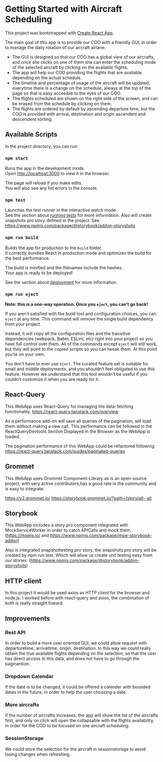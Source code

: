 # Getting Started with Aircraft Scheduling

This project was bootstrapped with
[Create React App](https://github.com/facebook/create-react-app).

The main goal of this app is to provide our COO with a friendly GUI, in
order to manage the daily rotation of our aircraft airlane.

- The GUI is designed so that our COO has a global view of our aircrafts, and once she clicks on one of them she can enter the scheduling mode of the selected aircraft by clicking on the available flights.
- The app will help our COO providing the flights that are available depending on the actual schedule.
- The timeline and percentage of usage of the aircraft will be updated, everytime there is a change on the schedule, always at the top of the page so that is easy accesible to the eyes of our COO.
- The flights scheduled are shown on the right side of the screen, and can be erased from the schedule by clicking on them.
- The flights are ordered by default by ascending departure time, but the COO is provided with arrival, destination and origin ascendent and descendent sorting.

## Available Scripts

In the project directory, you can run:

### `npm start`

Runs the app in the development mode.\
Open [http://localhost:3000](http://localhost:3000) to view it in the browser.

The page will reload if you make edits.\
You will also see any lint errors in the console.

### `npm test`

Launches the test runner in the interactive watch mode.\
See the section about [running tests](https://facebook.github.io/create-react-app/docs/running-tests)
for more information. Also will create snapshots pro story defined in the project.
See https://www.npmjs.com/package/@storybook/addon-storyshots

### `npm run build`

Builds the app for production to the `build` folder.\
It correctly bundles React in production mode and optimizes the build for the best
performance.

The build is minified and the filenames include the hashes.\
Your app is ready to be deployed!

See the section about
[deployment](https://facebook.github.io/create-react-app/docs/deployment) for
more information.

### `npm run eject`

**Note: this is a one-way operation. Once you `eject`, you can’t go back!**

If you aren’t satisfied with the build tool and configuration choices, you can
`eject` at any time. This command will remove the single build dependency from
your project.

Instead, it will copy all the configuration files and the transitive
dependencies (webpack, Babel, ESLint, etc) right into your project so you have
full control over them. All of the commands except `eject` will still work, but
they will point to the copied scripts so you can tweak them. At this point
you’re on your own.

You don’t have to ever use `eject`. The curated feature set is suitable for
small and middle deployments, and you shouldn’t feel obligated to use this
feature. However we understand that this tool wouldn’t be useful if you couldn’t
customize it when you are ready for it.

## React-Query

This WebApp uses React-Query for managing the data-fetching functionality.
https://react-query.tanstack.com/overview

As a performance add-on will save all queries of the pagination,
will load them without making a new call. This performance can be followed in
the ReactQueryDevtools Section Displayed in the Browser as the WebApp is loaded.

The pagination performance of this WebApp could be refactored following
https://react-query.tanstack.com/guides/paginated-queries

## Grommet

This WebApp uses Grommet Component-Library as is an open-source project, with
very active contributors,has a good rate in the community and is easy to
integrate.

https://v2.grommet.io/ https://storybook.grommet.io/?path=/story/all--all

## Storybook

This WebApp includes a story pro component integrated with MockServiceWorker in
order to catch APICalls and mock them. (https://mswjs.io/ and
https://www.npmjs.com/package/msw-storybook-addon)

Also is integrated snapshottesting pro story, the snapshots pro story will be
created by npm run test. Which will allow us create unit testing easy from our stories.
(https://www.npmjs.com/package/@storybook/addon-storyshots)

## HTTP client

In this project it would be used axios as HTTP client for the browser and node.js.
I worked before with react-query and axios, the combination of both is really straight foward.

## Improvements

### Rest API

In order to build a more user oriented GUI, we could allow request with departuretime, arrivaltime, origin, destination. In this way we could really obtain the true available flights depending on the selection, so that the user has direct access to this data, and does not have to go through the paginantion.

### Dropdown Calendar

If the date is to be changed, it could be offered a calender with bounded dates in the future, in order to help the user choosing a date.

### More aircrafts

If the number of aircrafts increases, the app will show the list of the aircrafts first, and only on click will open the collapsable with the flights availability, in order for the COO to be focused on one aircraft scheduling.

### SessionStorage

We could store the selection for the aircraft in sessionstorage to avoid losing changes when refreshing.
